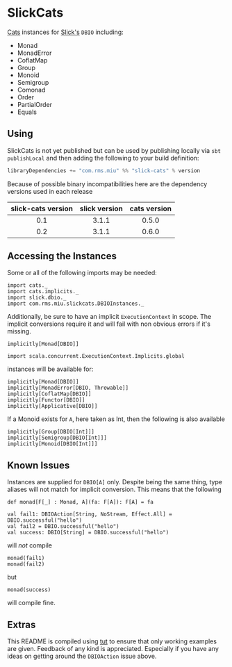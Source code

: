 SlickCats
==========

[Cats](https://github.com/typelevel/cats) instances for [Slick's](http://slick.typesafe.com/) `DBIO` including:
* Monad
* MonadError
* CoflatMap
* Group
* Monoid
* Semigroup
* Comonad
* Order
* PartialOrder
* Equals

## Using
SlickCats is not yet published but can be used by publishing locally via `sbt publishLocal` and then adding
the following to your build definition:
```scala
libraryDependencies += "com.rms.miu" %% "slick-cats" % version
```

Because of possible binary incompatibilities here are the dependency versions used in each release

| slick-cats version | slick version | cats version |
|:------------------:|:-------------:|:------------:|
|         0.1        |     3.1.1     |     0.5.0    |
|         0.2        |     3.1.1     |     0.6.0    |


## Accessing the Instances
Some or all of the following imports may be needed:
```tut:silent
import cats._
import cats.implicits._
import slick.dbio._
import com.rms.miu.slickcats.DBIOInstances._
```
Additionally, be sure to have an implicit `ExecutionContext` in scope. The implicit conversions require it
and will fail with non obvious errors if it's missing.
```tut:fail
implicitly[Monad[DBIO]]
```

```tut:silent
import scala.concurrent.ExecutionContext.Implicits.global
```

instances will be available for:
```tut:silent
implicitly[Monad[DBIO]]
implicitly[MonadError[DBIO, Throwable]]
implicitly[CoflatMap[DBIO]]
implicitly[Functor[DBIO]]
implicitly[Applicative[DBIO]]
```

If a Monoid exists for `A`, here taken as Int, then the following is also available
```tut:silent
implicitly[Group[DBIO[Int]]]
implicitly[Semigroup[DBIO[Int]]]
implicitly[Monoid[DBIO[Int]]]
```

## Known Issues
Instances are supplied for `DBIO[A]` only. Despite being the same thing,
type aliases will not match for implicit conversion. This means that the following

```tut
def monad[F[_] : Monad, A](fa: F[A]): F[A] = fa

val fail1: DBIOAction[String, NoStream, Effect.All] = DBIO.successful("hello")
val fail2 = DBIO.successful("hello")
val success: DBIO[String] = DBIO.successful("hello")
```
will _not_ compile
```tut:fail
monad(fail1)
monad(fail2)
```
but
```tut
monad(success)
```
will compile fine.

## Extras
This README is compiled using [tut](https://github.com/tpolecat/tut) to ensure that only working examples are given.
Feedback of any kind is appreciated. Especially if you have any ideas on getting around the `DBIOAction` issue above.

